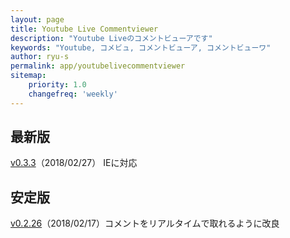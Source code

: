 ```yaml
---
layout: page
title: Youtube Live Commentviewer
description: "Youtube Liveのコメントビューアです"
keywords: "Youtube, コメビュ, コメントビューア, コメントビューワ"
author: ryu-s
permalink: app/youtubelivecommentviewer
sitemap:
    priority: 1.0
    changefreq: 'weekly'	
---
```


## 最新版
[v0.3.3](http://int-main.net/app/YoutubeLiveCommentViewer_v0.3.3.zip)（2018/02/27） IEに対応  
  
## 安定版
[v0.2.26](http://int-main.net/app/YoutubeLiveCommentViewer_v0.2.26.zip)（2018/02/17）コメントをリアルタイムで取れるように改良  

